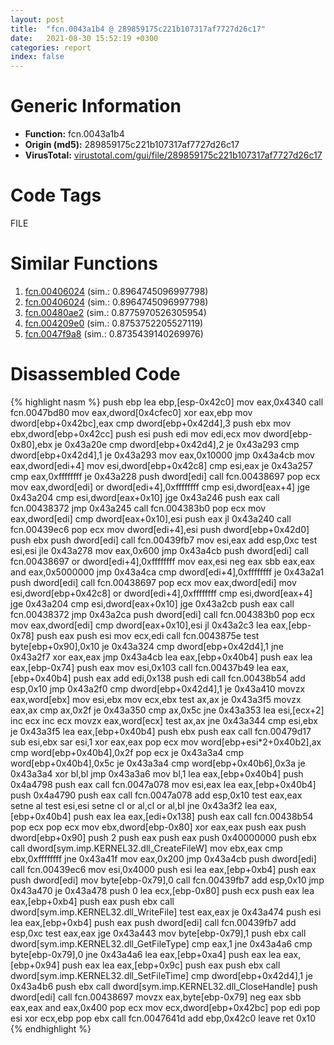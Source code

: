```yaml
---
layout: post
title:  "fcn.0043a1b4 @ 289859175c221b107317af7727d26c17"
date:   2021-08-30 15:52:19 +0300
categories: report
index: false
---
```


# Generic Information
- **Function:** fcn.0043a1b4
- **Origin (md5):** 289859175c221b107317af7727d26c17
- **VirusTotal:** [virustotal.com/gui/file/289859175c221b107317af7727d26c17][virustotal_ref]

# Code Tags
<span class="tag" id="FILE">FILE</span>


# Similar Functions

1. [fcn.00406024][similar_1_ref] (sim.: 0.8964745096997798)
2. [fcn.00406024][similar_2_ref] (sim.: 0.8964745096997798)
3. [fcn.00480ae2][similar_3_ref] (sim.: 0.8775970526305954)
4. [fcn.004209e0][similar_4_ref] (sim.: 0.8753752205527119)
5. [fcn.0047f9a8][similar_5_ref] (sim.: 0.8735439140269976)


# Disassembled Code

{% highlight nasm %}
push ebp
lea ebp,[esp-0x42c0]
mov eax,0x4340
call fcn.0047bd80
mov eax,dword[0x4cfec0]
xor eax,ebp
mov dword[ebp+0x42bc],eax
cmp dword[ebp+0x42d4],3
push ebx
mov ebx,dword[ebp+0x42cc]
push esi
push edi
mov edi,ecx
mov dword[ebp-0x80],ebx
je 0x43a20e
cmp dword[ebp+0x42d4],2
je 0x43a293
cmp dword[ebp+0x42d4],1
je 0x43a293
mov eax,0x10000
jmp 0x43a4cb
mov eax,dword[edi+4]
mov esi,dword[ebp+0x42c8]
cmp esi,eax
je 0x43a257
cmp eax,0xffffffff
je 0x43a228
push dword[edi]
call fcn.00438697
pop ecx
mov eax,dword[edi]
or dword[edi+4],0xffffffff
cmp esi,dword[eax+4]
jge 0x43a204
cmp esi,dword[eax+0x10]
jge 0x43a246
push eax
call fcn.00438372
jmp 0x43a245
call fcn.004383b0
pop ecx
mov eax,dword[edi]
cmp dword[eax+0x10],esi
push eax
jl 0x43a240
call fcn.00439ec6
pop ecx
mov dword[edi+4],esi
push dword[ebp+0x42d0]
push ebx
push dword[edi]
call fcn.00439fb7
mov esi,eax
add esp,0xc
test esi,esi
jle 0x43a278
mov eax,0x600
jmp 0x43a4cb
push dword[edi]
call fcn.00438697
or dword[edi+4],0xffffffff
mov eax,esi
neg eax
sbb eax,eax
and eax,0x5000000
jmp 0x43a4ca
cmp dword[edi+4],0xffffffff
je 0x43a2a1
push dword[edi]
call fcn.00438697
pop ecx
mov eax,dword[edi]
mov esi,dword[ebp+0x42c8]
or dword[edi+4],0xffffffff
cmp esi,dword[eax+4]
jge 0x43a204
cmp esi,dword[eax+0x10]
jge 0x43a2cb
push eax
call fcn.00438372
jmp 0x43a2ca
push dword[edi]
call fcn.004383b0
pop ecx
mov eax,dword[edi]
cmp dword[eax+0x10],esi
jl 0x43a2c3
lea eax,[ebp-0x78]
push eax
push esi
mov ecx,edi
call fcn.0043875e
test byte[ebp+0x90],0x10
je 0x43a324
cmp dword[ebp+0x42d4],1
jne 0x43a2f7
xor eax,eax
jmp 0x43a4cb
lea eax,[ebp+0x40b4]
push eax
lea eax,[ebp-0x74]
push eax
mov esi,0x103
call fcn.00437b49
lea eax,[ebp+0x40b4]
push eax
add edi,0x138
push edi
call fcn.00438b54
add esp,0x10
jmp 0x43a2f0
cmp dword[ebp+0x42d4],1
je 0x43a410
movzx eax,word[ebx]
mov esi,ebx
mov ecx,ebx
test ax,ax
je 0x43a3f5
movzx eax,ax
cmp ax,0x2f
je 0x43a350
cmp ax,0x5c
jne 0x43a353
lea esi,[ecx+2]
inc ecx
inc ecx
movzx eax,word[ecx]
test ax,ax
jne 0x43a344
cmp esi,ebx
je 0x43a3f5
lea eax,[ebp+0x40b4]
push ebx
push eax
call fcn.00479d17
sub esi,ebx
sar esi,1
xor eax,eax
pop ecx
mov word[ebp+esi*2+0x40b2],ax
cmp word[ebp+0x40b4],0x2f
pop ecx
je 0x43a3a4
cmp word[ebp+0x40b4],0x5c
je 0x43a3a4
cmp word[ebp+0x40b6],0x3a
je 0x43a3a4
xor bl,bl
jmp 0x43a3a6
mov bl,1
lea eax,[ebp+0x40b4]
push 0x4a4798
push eax
call fcn.0047a078
mov esi,eax
lea eax,[ebp+0x40b4]
push 0x4a4790
push eax
call fcn.0047a078
add esp,0x10
test eax,eax
setne al
test esi,esi
setne cl
or al,cl
or al,bl
jne 0x43a3f2
lea eax,[ebp+0x40b4]
push eax
lea eax,[edi+0x138]
push eax
call fcn.00438b54
pop ecx
pop ecx
mov ebx,dword[ebp-0x80]
xor eax,eax
push eax
push dword[ebp+0x90]
push 2
push eax
push eax
push 0x40000000
push ebx
call dword[sym.imp.KERNEL32.dll_CreateFileW]
mov ebx,eax
cmp ebx,0xffffffff
jne 0x43a41f
mov eax,0x200
jmp 0x43a4cb
push dword[edi]
call fcn.00439ec6
mov esi,0x4000
push esi
lea eax,[ebp+0xb4]
push eax
push dword[edi]
mov byte[ebp-0x79],0
call fcn.00439fb7
add esp,0x10
jmp 0x43a470
je 0x43a478
push 0
lea ecx,[ebp-0x80]
push ecx
push eax
lea eax,[ebp+0xb4]
push eax
push ebx
call dword[sym.imp.KERNEL32.dll_WriteFile]
test eax,eax
je 0x43a474
push esi
lea eax,[ebp+0xb4]
push eax
push dword[edi]
call fcn.00439fb7
add esp,0xc
test eax,eax
jge 0x43a443
mov byte[ebp-0x79],1
push ebx
call dword[sym.imp.KERNEL32.dll_GetFileType]
cmp eax,1
jne 0x43a4a6
cmp byte[ebp-0x79],0
jne 0x43a4a6
lea eax,[ebp+0xa4]
push eax
lea eax,[ebp+0x94]
push eax
lea eax,[ebp+0x9c]
push eax
push ebx
call dword[sym.imp.KERNEL32.dll_SetFileTime]
cmp dword[ebp+0x42d4],1
je 0x43a4b6
push ebx
call dword[sym.imp.KERNEL32.dll_CloseHandle]
push dword[edi]
call fcn.00438697
movzx eax,byte[ebp-0x79]
neg eax
sbb eax,eax
and eax,0x400
pop ecx
mov ecx,dword[ebp+0x42bc]
pop edi
pop esi
xor ecx,ebp
pop ebx
call fcn.0047641d
add ebp,0x42c0
leave
ret 0x10
{% endhighlight %}


[similar_1_ref]: /report/fcn.00406024@3f1595e66dc63331ba0930a0c79684ce
[similar_2_ref]: /report/fcn.00406024@4c8869bb42f854640703b6ddda29ee38
[similar_3_ref]: /report/fcn.00480ae2@d96761eb00d2d97e2b6f5ffffed0b46a
[similar_4_ref]: /report/fcn.004209e0@59aef7c08025d70f84c85db2092fc99e
[similar_5_ref]: /report/fcn.0047f9a8@d96761eb00d2d97e2b6f5ffffed0b46a
[virustotal_ref]: https://www.virustotal.com/gui/file/289859175c221b107317af7727d26c17